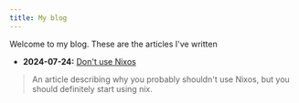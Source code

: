 ```yaml
---
title: My blog
---
```


Welcome to my blog. These are the articles I've written

- **2024-07-24:** [Don't use Nixos](/articles/2024-07-24_dont-use-nixos)  

> An article describing why you probably shouldn't use Nixos, but you should definitely start using nix.
